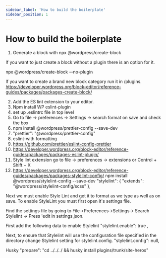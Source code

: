 ```yaml
---
sidebar_label: 'How to build the boilerplate'
sidebar_position: 1
---
```


# How to build the boilerplate


1. Generate a block with npx @wordpress/create-block

If you want to just create a block without a plugin there is an option for it.

npx @wordpress/create-block --no-plugin

If you want to create a brand new block category run it in /plugins.
https://developer.wordpress.org/block-editor/reference-guides/packages/packages-create-block/

2. Add the ES lint extension to your editor.
3. Npm install WP eslint-plugin
4. set up .eslintrc file in top level
5. Go to file -> preferences -> Settings -> search format on save and check the box
6. npm install @wordpress/prettier-config --save-dev
7. "prettier": "@wordpress/prettier-config"
8. eslint-with formatting
9. https://github.com/prettier/eslint-config-prettier
10. https://developer.wordpress.org/block-editor/reference-guides/packages/packages-eslint-plugin/
11. Style lint extension go to file -> preferences -> extensions or Control + Shift + X 
12. https://developer.wordpress.org/block-editor/reference-guides/packages/packages-stylelint-config/
    npm install @wordpress/stylelint-config --save-dev
	"stylelint": {
		"extends": "@wordpress/stylelint-config/scss"
	},

Next we must enable Style Lint and get it to format as we type as well as on save.
To enable StyleLint you must first open it's settings file. 

Find the settings file by going to File->Preferences->Settings-> Search Stylelint -> Press 'edit in settings.json.

First add the following data to enable Stylelint
"stylelint.enable": true ,

Next, to ensure that Stylelint will use the configuration file specified in the directory change Stylelint setting for stylelint.config. 
"stylelint.config": null,

Husky
		"prepare": "cd ../../../ && husky install plugins/trunk/site-heros"